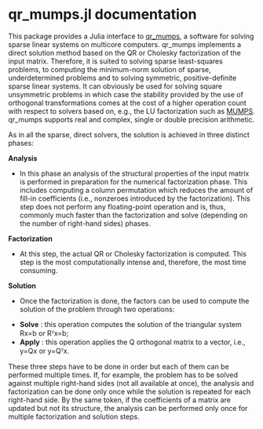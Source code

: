 # qr_mumps.jl documentation

This package provides a Julia interface to [qr_mumps](http://buttari.perso.enseeiht.fr/qr_mumps/), a software for solving sparse linear systems on multicore computers.
qr\_mumps implements a direct solution method based on the QR or Cholesky factorization of the input matrix. 
Therefore, it is suited to solving sparse least-squares problems, to computing the minimum-norm solution of sparse, underdetermined problems and to solving symmetric, positive-definite sparse linear systems. It can obviously be used for solving square unsymmetric problems in which case the stability provided by the use of orthogonal transformations comes at the cost of a higher operation count with respect to solvers based on, e.g., the LU factorization such as [MUMPS](http://mumps-solver.org/). qr\_mumps supports real and complex, single or double precision arithmetic.

 As in all the sparse, direct solvers, the solution is achieved in three distinct phases:

**Analysis**

* In this phase an analysis of the structural properties of the input matrix is performed in preparation for the numerical factorization phase. This includes computing a column permutation which reduces the amount of fill-in coefficients (i.e., nonzeroes introduced by the factorization). This step does not perform any floating-point operation and is, thus, commonly much faster than the factorization and solve (depending on the number of right-hand sides) phases.

**Factorization**

* At this step, the actual QR or Cholesky factorization is computed. This step is the most computationally intense and, therefore, the most time consuming.

**Solution**

* Once the factorization is done, the factors can be used to compute the solution of the problem through two operations:

+ **Solve** : this operation computes the solution of the triangular system Rx=b or Rᵀx=b;
+ **Apply** : this operation applies the Q orthogonal matrix to a vector, i.e., y=Qx or y=Qᵀx. 

These three steps have to be done in order but each of them can be performed multiple times. If, for example, the problem has to be solved against multiple right-hand sides (not all available at once), the analysis and factorization can be done only once while the solution is repeated for each right-hand side. By the same token, if the coefficients of a matrix are updated but not its structure, the analysis can be performed only once for multiple factorization and solution steps. 
